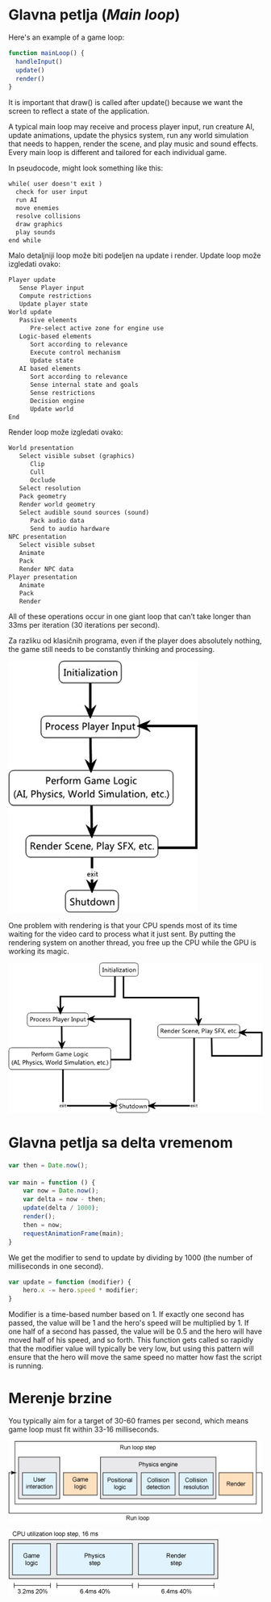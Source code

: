 # Glavna petlja (*Main loop*)

Here's an example of a game loop:
```js
function mainLoop() {
  handleInput()
  update()
  render()
}
```

It is important that draw() is called after update() because we want the screen to reflect a state of the application.

A typical main loop may receive and process player input, run creature AI, update animations, update the physics system, run any world simulation that needs to happen, render the scene, and play music and sound effects. Every main loop is different and tailored for each individual game.

In pseudocode, might look something like this:

```
while( user doesn't exit )
  check for user input
  run AI
  move enemies
  resolve collisions
  draw graphics
  play sounds
end while
```

Malo detaljniji loop može biti podeljen na update i render. Update loop može izgledati ovako:
```
Player update
   Sense Player input
   Compute restrictions
   Update player state
World update
   Passive elements
      Pre-select active zone for engine use
   Logic-based elements
      Sort according to relevance
      Execute control mechanism
      Update state
   AI based elements
      Sort according to relevance
      Sense internal state and goals
      Sense restrictions
      Decision engine
      Update world
End
```

Render loop može izgledati ovako:
```
World presentation
   Select visible subset (graphics)
      Clip
      Cull
      Occlude
   Select resolution
   Pack geometry
   Render world geometry
   Select audible sound sources (sound)
      Pack audio data
      Send to audio hardware
NPC presentation
   Select visible subset
   Animate
   Pack
   Render NPC data
Player presentation
   Animate
   Pack
   Render
```

All of these operations occur in one giant loop that can’t take longer than 33ms per iteration (30 iterations per second).

Za razliku od klasičnih programa, even if the player does absolutely nothing, the game still needs to be constantly thinking and processing.

![game-loop](slike/game-loop.png)

One problem with rendering is that your CPU spends most of its time waiting for the video card to process what it just sent. By putting the rendering system on another thread, you free up the CPU while the GPU is working its magic.

![multithread-game-loop](slike/multithread-game-loop.png)

# Glavna petlja sa delta vremenom

```js
var then = Date.now();

var main = function () {
	var now = Date.now();
	var delta = now - then;
	update(delta / 1000);
	render();
	then = now;
	requestAnimationFrame(main);
}
```

We get the modifier to send to update by dividing by 1000 (the number of milliseconds in one second).

```js
var update = function (modifier) {
	hero.x -= hero.speed * modifier;
}
```

Modifier is a time-based number based on 1. If exactly one second has passed, the value will be 1 and the hero's speed will be multiplied by 1. If one half of a second has passed, the value will be 0.5 and the hero will have moved half of his speed, and so forth. This function gets called so rapidly that the modifier value will typically be very low, but using this pattern will ensure that the hero will move the same speed no matter how fast the script is running.

# Merenje brzine

You typically aim for a target of 30-60 frames per second, which means game loop must fit within 33-16 milliseconds.

![](slike/petlja.gif)

![](slike/potrosnja.gif)
